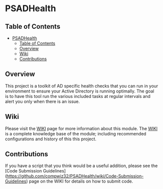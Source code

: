 # PSADHealth

## Table of Contents
- [PSADHealth](#psadhealth)
  - [Table of Contents](#table-of-contents)
  - [Overview](#overview)
  - [Wiki](#wiki)
  - [Contributions](#contributions)

## Overview

This project is a toolkit of AD specific health checks that you can run in your environment to ensure your Active Directory is running optimally. The goal is to have this tool run the various included tasks at regular intervals and alert you only when there is an issue.

## Wiki

Please visit the [WIKI](https://github.com/compwiz32/PSADHealth/wiki) page for more information about this module. The [WIKI](https://github.com/compwiz32/PSADHealth/wiki) is a complete knowledge base of the module; including recommended configurations and history of this this project.

## Contributions

If you have a script that you think would be a useful addition, please see the [Code Submission Guidelines] (https://github.com/compwiz32/PSADHealth/wiki/Code-Submission-Guidelines) page on the WIKI for details on how to submit code.
